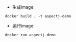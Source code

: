 - 生成image
```shell script
docker build . -t aspectj-demo
```
- 运行image
```shell script
docker run aspectj-demo
```
